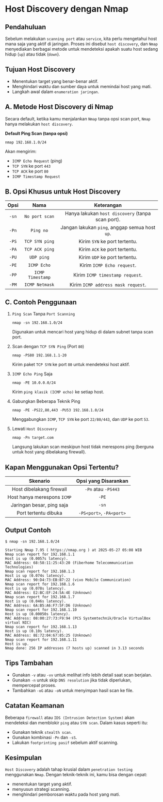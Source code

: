# Host Discovery dengan Nmap

## Pendahuluan

Sebelum melakukan `scanning port` atau `service`, kita perlu mengetahui host mana saja yang aktif di jaringan. Proses ini disebut `host discovery`, dan `Nmap` menyediakan berbagai metode untuk mendeteksi apakah suatu host sedang hidup (`up`) atau tidak (`down`).

## Tujuan Host Discovery
- Menentukan target yang benar-benar aktif.
- Menghindari waktu dan sumber daya untuk memindai host yang mati.
- Langkah awal dalam `enumeration jaringan`.

## A. Metode Host Discovery di Nmap

Secara default, ketika kamu menjalankan `Nmap` tanpa opsi scan port, `Nmap` hanya melakukan `host discovery`.

**Default Ping Scan (tanpa opsi)**

```
nmap 192.168.1.0/24
```

Akan mengirim:
- `ICMP Echo Request` (ping)
- `TCP SYN` ke port `443`
- `TCP ACK` ke port `80`
- `ICMP Timestamp Request`

## B. Opsi Khusus untuk Host Discovery

| Opsi | Nama	| Keterangan |
|:--:|:--:|:--:|
| `-sn`	| `No port scan` | Hanya lakukan `host discovery` (tanpa scan port). |
| `-Pn`	| `Ping no` | Jangan lakukan `ping`, anggap semua host `up`. |
| `-PS`	| `TCP SYN ping` | Kirim `SYN` ke port tertentu. |
| `-PA`	| `TCP ACK ping` | Kirim `ACK` ke port tertentu. |
| `-PU`	| `UDP ping` | Kirim `UDP` ke port tertentu. |
| `-PE`	| `ICMP Echo` | Kirim `ICMP Echo request`. |
| `-PP`	| `ICMP Timestamp` | Kirim `ICMP timestamp request`. |
| `-PM`	| `ICMP Netmask` | Kirim `ICMP address mask request`. |

## C. Contoh Penggunaan

1. `Ping Scan` Tanpa `Port Scanning`

   ```
   nmap -sn 192.168.1.0/24
   ```

   Digunakan untuk mencari host yang hidup di dalam subnet tanpa scan port.

2. Scan dengan `TCP SYN Ping` (Port `80`)

   ```
   nmap -PS80 192.168.1.1-20
   ```

   Kirim paket `TCP SYN` ke port `80` untuk mendeteksi host aktif.

3. `ICMP Echo Ping` Saja

   ```
   nmap -PE 10.0.0.0/24
   ```

   Kirim `ping klasik (ICMP echo)` ke setiap host.

4. Gabungkan Beberapa Teknik Ping

   ```
   nmap -PE -PS22,80,443 -PU53 192.168.1.0/24
   ```

   Menggabungkan `ICMP`, `TCP SYN` ke port `22/80/443`, dan `UDP` ke port `53`.

5. Lewati `Host Discovery`

   ```
   nmap -Pn target.com
   ```

   Langsung lakukan scan meskipun host tidak merespons ping (berguna untuk host yang dibelakang firewall).

## Kapan Menggunakan Opsi Tertentu?

| Skenario | Opsi yang Disarankan |
|:--:|:--:|
| Host dibelakang firewall | `-Pn` atau `-PS443` |
| Host hanya merespons `ICMP` | `-PE` |
| Jaringan besar, ping saja | `-sn` |
| Port tertentu dibuka | `-PS<port>`, `-PA<port>` |

## Output Contoh

```
$ nmap -sn 192.168.1.0/24

Starting Nmap 7.95 ( https://nmap.org ) at 2025-05-27 05:08 WIB
Nmap scan report for 192.168.1.1
Host is up (0.0057s latency).
MAC Address: 68:58:11:25:43:20 (Fiberhome Telecommunication Technologies)
Nmap scan report for 192.168.1.3
Host is up (0.074s latency).
MAC Address: 90:D4:73:EB:B7:22 (vivo Mobile Communication)
Nmap scan report for 192.168.1.6
Host is up (0.078s latency).
MAC Address: E2:BC:EF:24:5A:4E (Unknown)
Nmap scan report for 192.168.1.7
Host is up (0.046s latency).
MAC Address: 6A:B5:A6:F7:5F:D6 (Unknown)
Nmap scan report for 192.168.1.10
Host is up (0.00050s latency).
MAC Address: 08:00:27:73:F9:94 (PCS Systemtechnik/Oracle VirtualBox virtual NIC)
Nmap scan report for 192.168.1.13
Host is up (0.10s latency).
MAC Address: 8E:72:04:67:85:25 (Unknown)
Nmap scan report for 192.168.1.11
Host is up.
Nmap done: 256 IP addresses (7 hosts up) scanned in 3.13 seconds
```

## Tips Tambahan
- Gunakan `-v` atau `-vv` untuk melihat info lebih detail saat scan berjalan.
- Gunakan `-n` untuk skip `DNS resolution` jika tidak diperlukan, mempercepat proses.
- Tambahkan `-oG` atau `-oN` untuk menyimpan hasil scan ke file.

## Catatan Keamanan

Beberapa `firewall` atau `IDS (Intrusion Detection System)` akan mendeteksi dan memblokir `ping` atau `SYN scan`. Dalam kasus seperti itu:
- Gunakan teknik `stealth scan`.
- Gunakan kombinasi `-Pn` dan `-sS`.
- Lakukan `footprinting pasif` sebelum aktif scanning.

## Kesimpulan

`Host Discovery` adalah tahap krusial dalam `penetration testing` menggunakan `Nmap`. Dengan teknik-teknik ini, kamu bisa dengan cepat:
- menentukan target yang aktif.
- menyusun strategi scanning.
- menghindari pemborosan waktu pada host yang mati.
